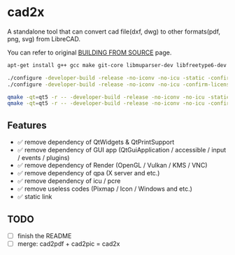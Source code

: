 # cad2x
A standalone tool that can convert cad file(dxf, dwg) to other formats(pdf, png, svg) from LibreCAD.

You can refer to original [BUILDING FROM SOURCE](https://github.com/LibreCAD/LibreCAD/wiki/Build-from-source#generic-unix) page.

``` sh
apt-get install g++ gcc make git-core libmuparser-dev libfreetype6-dev libicu-dev pkg-config
```

``` sh
./configure -developer-build -release -no-iconv -no-icu -static -confirm-license -opensource
./configure -developer-build -release -no-iconv -no-icu -confirm-license -opensource -R .
```

``` sh
qmake -qt=qt5 -r -- -developer-build -release -no-iconv -no-icu -static -confirm-license -opensource
qmake -qt=qt5 -r -- -developer-build -release -no-iconv -no-icu -confirm-license -opensource -R .
```

## Features

- ✅ remove dependency of QtWidgets & QtPrintSupport
- ✅ remove dependency of GUI app (QtGuiApplication / accessible / input / events / plugins)
- ✅ remove dependency of Render (OpenGL / Vulkan / KMS / VNC)
- ✅ remove dependency of qpa (X server and etc.)
- ✅ remove dependency of icu / pcre
- ✅ remove useless codes (Pixmap / Icon / Windows and etc.)
- ✅ static link

## TODO

- [ ] finish the README
- [ ] merge: cad2pdf + cad2pic = cad2x